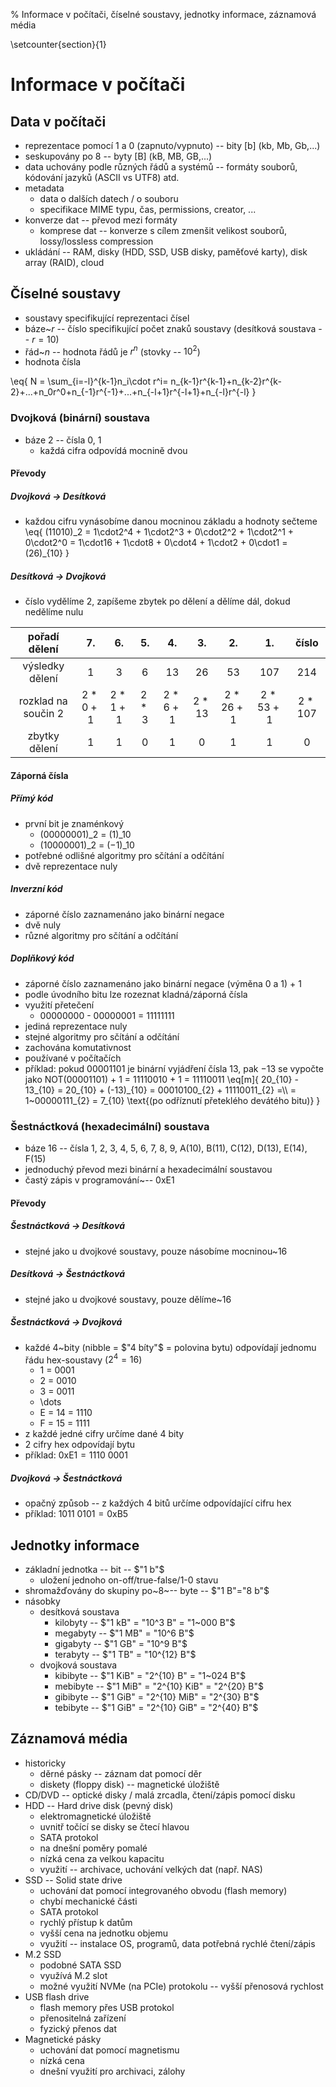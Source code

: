 % Informace v počítači, číselné soustavy, jednotky informace, záznamová média

\setcounter{section}{1}

# Informace v počítači
## Data v počítači
- reprezentace pomocí 1 a 0 (zapnuto/vypnuto) -- bity [b] (kb, Mb, Gb,...)
- seskupovány po 8 -- byty [B] (kB, MB, GB,...)
- data uchovány podle různých řádů a systémů -- formáty souborů, kódování jazyků (ASCII vs UTF8) atd.
- metadata
	- data o dalších datech / o souboru
	- specifikace MIME typu, čas, permissions, creator, ...
- konverze dat -- převod mezi formáty
	- komprese dat -- konverze s cílem zmenšit velikost souborů, lossy/lossless compression
- ukládání -- RAM, disky (HDD, SSD, USB disky, paměťové karty), disk array (RAID), cloud

## Číselné soustavy
- soustavy specifikující reprezentaci čísel
- báze~$r$ -- číslo specifikující počet znaků soustavy (desítková soustava -- $r=10$)
- řád~$n$ -- hodnota řádů je $r^n$ (stovky -- $10^2$)
- hodnota čísla
	
\eq{
	N = \sum\_{i=-l}^{k-1}n\_i\cdot r^i= n\_{k-1}r^{k-1}+n\_{k-2}r^{k-2}+...+n\_0r^0+n\_{-1}r^{-1}+...+n\_{-l+1}r^{-l+1}+n\_{-l}r^{-l}
}

### Dvojková (binární) soustava
- báze 2 -- čísla 0, 1
	- každá cifra odpovídá mocnině dvou

#### Převody
##### Dvojková $\rightarrow$ Desítková
- každou cifru vynásobíme danou mocninou základu a hodnoty sečteme
	\eq{
		(11010)\_2 = 1\cdot2^4 + 1\cdot2^3 + 0\cdot2^2 + 1\cdot2^1 + 0\cdot2^0 = 1\cdot16 + 1\cdot8 + 0\cdot4 + 1\cdot2 + 0\cdot1 = (26)\_{10}
	}

##### Desítková $\rightarrow$ Dvojková
- číslo vydělíme 2, zapíšeme zbytek po dělení a dělíme dál, dokud nedělíme nulu

pořadí dělení | 7.|	6. | 5. | 4. | 3. | 2. | 1. | číslo
:--: | :--: | :--:| :--:| :--:| :--:| :--:| :--:| :--:
výsledky dělení | 1 | 3	| 6 | 13 | 26 | 53 | 107 | 214
rozklad na součin 2 | $2*0+1$ | $2*1+1$ | $2*3$ | $2*6+1$ | $2*13$ | $2*26+1$ | $2*53+1$ | $2*107$
zbytky dělení | 1 | 1 | 0 | 1 | 0 | 1 | 1 | 0

#### Záporná čísla
##### Přímý kód
- první bit je znaménkový
	- $(00000001)\_2$ = $(1)\_{10}$
	- $(10000001)\_2$ = $(-1)\_{10}$
- potřebné odlišné algoritmy pro sčítání a odčítání
- dvě reprezentace nuly

##### Inverzní kód
- záporné číslo zaznamenáno jako binární negace
- dvě nuly
- různé algoritmy pro sčítání a odčítání

##### Doplňkový kód
- záporné číslo zaznamenáno jako binární negace (výměna 0 a 1) + 1
- podle úvodního bitu lze rozeznat kladná/záporná čísla
- využití přetečení
	- 00000000 - 00000001 = 11111111
- jediná reprezentace nuly
- stejné algoritmy pro sčítání a odčítání
- zachována komutativnost
- používané v počítačích
- příklad: pokud 00001101 je binární vyjádření čísla 13, pak −13 se vypočte jako NOT(00001101) + 1 = 11110010 + 1 = 11110011
\eq[m]{
	20\_{10} - 13\_{10} = 20\_{10} + (-13)\_{10} = 00010100\_{2} + 11110011\_{2} =\\\\
	= 1~00000111\_{2} =  7\_{10} \\text{(po odříznutí přeteklého devátého bitu)}
}

### Šestnáctková (hexadecimální) soustava
- báze 16 -- čísla 1, 2, 3, 4, 5, 6, 7, 8, 9, A(10), B(11), C(12), D(13), E(14), F(15)
- jednoduchý převod mezi binární a hexadecimální soustavou
- častý zápis v programování~-- $\mathrm{0xE1}$

#### Převody
##### Šestnáctková $\rightarrow$ Desítková
- stejné jako u dvojkové soustavy, pouze násobíme mocninou~$16$

##### Desítková $\rightarrow$ Šestnáctková 
- stejné jako u dvojkové soustavy, pouze dělíme~$16$

##### Šestnáctková $\rightarrow$ Dvojková
- každé 4~bity (nibble = $"4 bíty"$ = polovina bytu) odpovídají jednomu řádu hex-soustavy ($2^4 = 16$)
	- 1 = 0001
	- 2 = 0010
	- 3 = 0011
	- \dots
	- E = 14 = 1110
	- F = 15 = 1111
- z každé jedné cifry určíme dané 4 bity
- 2 cifry hex odpovídají bytu
- příklad: $\mathrm{0xE1} = 1110~0001$	

##### Dvojková $\rightarrow$ Šestnáctková 
- opačný způsob -- z každých 4 bitů určíme odpovídající cifru hex
- příklad: $1011~0101 = \mathrm{0xB5}$

## Jednotky informace
- základní jednotka -- bit -- $"1 b"$
	- uložení jednoho on-off/true-false/1-0 stavu
- shromažďovány do skupiny po~8~-- byte -- $"1 B"="8 b"$
- násobky
	- desítková soustava
		- kilobyty -- $"1 kB" = "10^3 B" = "1~000 B"$
		- megabyty -- $"1 MB" = "10^6 B"$
		- gigabyty -- $"1 GB" = "10^9 B"$
		- terabyty -- $"1 TB" = "10^{12} B"$
	- dvojková soustava
		- kibibyte -- $"1 KiB" = "2^{10} B" = "1~024 B"$
		- mebibyte -- $"1 MiB" = "2^{10} KiB" = "2^{20} B"$
		- gibibyte -- $"1 GiB" = "2^{10} MiB" = "2^{30} B"$
		- tebibyte -- $"1 GiB" = "2^{10} GiB" = "2^{40} B"$

## Záznamová média
- historicky
	- děrné pásky -- záznam dat pomocí děr
	- diskety (floppy disk) -- magnetické úložiště
- CD/DVD -- optické disky / malá zrcadla, čtení/zápis pomocí disku
- HDD -- Hard drive disk (pevný disk)
	- elektromagnetické úložiště
	- uvnitř točící se disky se čtecí hlavou
	- SATA protokol
	- na dnešní poměry pomalé
	- nízká cena za velkou kapacitu
	- využití -- archivace, uchování velkých dat (např. NAS)
- SSD -- Solid state drive
	- uchování dat pomocí integrovaného obvodu (flash memory)
	- chybí mechanické části
	- SATA protokol
	- rychlý přístup k datům
	- vyšší cena na jednotku objemu
	- využití -- instalace OS, programů, data potřebná rychlé čtení/zápis
- M.2 SSD
	- podobné SATA SSD
	- využívá M.2 slot
	- možné využití NVMe (na PCIe) protokolu -- vyšší přenosová rychlost
- USB flash drive
	- flash memory přes USB protokol
	- přenositelná zařízení
	- fyzický přenos dat
- Magnetické pásky
	- uchování dat pomocí magnetismu
	- nízká cena
	- dnešní využití pro archivaci, zálohy
